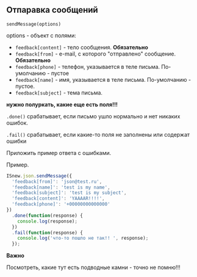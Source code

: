 ## Отпаравка сообщений

`sendMessage(options)`

options - объект с полями:

* `feedback[content]` - тело сообщения. **Обязательно**
* `feedback[from]` - e-mail, с которого "отправлено" сообщение. **Обязательно**
* `feedback[phone]` - телефон, указывается в теле письма. По-умолчанию - пустое
* `feedback[name]` - имя, указывается в теле письма. По-умолчанию - пустое.
* `feedback[subject]` - тема письма.

**нужно полуркать, какие еще есть поля!!!**

`.done()` срабатывает, если письмо ушло нормально и нет никаких ошибок.

`.fail()` срабатывает, если какие-то поля не заполнены или содержат ошибки

Приложить пример ответа с ошибками.

Пример.
````javascript
ISnew.json.sendMessage({
  'feedback[from]': 'json@test.ru',
  'feedback[name]': 'test is my name',
  'feedback[subject]': 'test is my subject',
  'feedback[content]': 'YAAAAR!!!!',
  'feedback[phone]': '+00000000000000'
})
  .done(function(response) {
    console.log(response);
  })
  .fail(function(response) {
    console.log('что-то пошло не так!! ', response);
  });
````

**Важно**

Посмотреть, какие тут есть подводные камни - точно не помню!!!